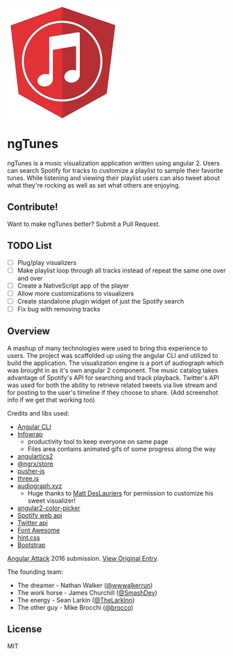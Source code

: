![ngTunes](graphics/ngtunes-logo-sm.jpg)

# ngTunes

ngTunes is a music visualization application written using angular 2. 
Users can search Spotify for tracks to customize a playlist to sample 
their favorite tunes. While listening and viewing their playlist users 
can also tweet about what they're rocking as well as set what others 
are enjoying.

## Contribute!

Want to make ngTunes better?
Submit a Pull Request.

## TODO List

- [ ] Plug/play visualizers
- [ ] Make playlist loop through all tracks instead of repeat the same one over and over
- [ ] Create a NativeScript app of the player
- [ ] Allow more customizations to visualizers
- [ ] Create standalone plugin widget of just the Spotify search
- [ ] Fix bug with removing tracks

## Overview

A mashup of many technologies were used to bring this experience to users. 
The project was scaffolded up using the angular CLI and utilized to build 
the application. The visualization engine is a port of audiograph which 
was brought in as it's own angular 2 component. The music catalog takes 
advantage of Spotify's API for searching and track playback. Twitter's 
API was used for both the ability to retrieve related tweets via live 
stream and for posting to the user's timeline if they choose to share. 
(Add screenshot info if we get that working too)

Credits and libs used:

* [Angular CLI](https://cli.angular.io/)
* [Infowrap](http://www.infowrap.com/2159/overview?token=5c3064c7-4bab-455c-b133-c5bbaee31f0f)
  * productivity tool to keep everyone on same page
  * Files area contains animated gifs of some progress along the way
* [angulartics2](https://github.com/angulartics/angulartics2)
* [@ngrx/store](https://github.com/ngrx/store)
* [pusher-js](https://github.com/pusher/pusher-js)
* [three.js](http://threejs.org/)
* [audiograph.xyz](https://github.com/mattdesl/audiograph.xyz)
  * Huge thanks to [Matt DesLauriers](https://github.com/mattdesl) for permission to customize his sweet visualizer!
* [angular2-color-picker](https://github.com/Alberplz/angular2-color-picker)
* [Spotify web api](https://developer.spotify.com/web-api/)
* [Twitter api](https://dev.twitter.com/rest/public)
* [Font Awesome](http://fontawesome.io/)
* [hint.css](http://kushagragour.in/lab/hint/)
* [Bootstrap](http://getbootstrap.com/)

[Angular Attack](https://www.angularattack.com/entries/all) 2016 submission. [View Original Entry](https://www.angularattack.com/entries/1393-48angles).

The founding team:
- The dreamer - Nathan Walker ([@wwwalkerrun](http://twitter.com/wwwalkerrun))
- The work horse - James Churchill ([@SmashDev](http://twitter.com/SmashDev))
- The energy - Sean Larkin ([@TheLarkInn](http://twitter.com/TheLarkInn))
- The other guy - Mike Brocchi ([@brocco](http://twitter.com/brocco))

## License

MIT
